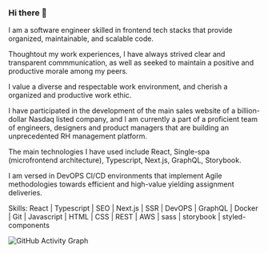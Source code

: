 ### Hi there 👋

<!--
**pedromshin/pedromshin** is a ✨ _special_ ✨ repository because its `README.md` (this file) appears on your GitHub profile.

Here are some ideas to get you started:

- 🔭 I’m currently working on ...
- 🌱 I’m currently learning ...
- 👯 I’m looking to collaborate on ...
- 🤔 I’m looking for help with ...
- 💬 Ask me about ...
- 📫 How to reach me: ...
- 😄 Pronouns: ...
- ⚡ Fun fact: ...
-->


I am a software engineer skilled in frontend tech stacks that provide organized, maintainable, and scalable code.

Thoughtout my work experiences, I have always strived clear and transparent commmunication, as well as seeked to maintain a positive and productive morale among my peers.

I value a diverse and respectable work environment, and cherish a organized and productive work ethic.

I have participated in the development of the main sales website of a billion-dollar Nasdaq listed company, and I am currently a part of a proficient team of engineers, designers and product managers that are building an unprecedented RH management platform.

The main technologies I have used include React, Single-spa (microfrontend architecture), Typescript, Next.js, GraphQL, Storybook.

I am versed in DevOPS CI/CD environments that implement Agile methodologies towards efficient and high-value yielding assignment deliveries.

Skills:
React | Typescript | SEO | Next.js | SSR | DevOPS | GraphQL | Docker | Git | Javascript | HTML | CSS | REST | AWS | sass | storybook | styled-components

![GitHub Activity Graph](https://cdn.hackernoon.com/images/cl-0-trqiv-904-gq-0-as-63-xgab-2-dm.jpg)

